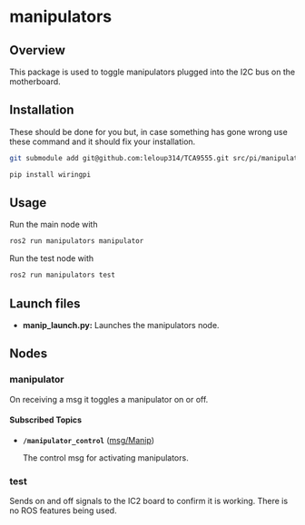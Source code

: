 # manipulators

## Overview

This package is used to toggle manipulators plugged into the I2C bus on the motherboard.

## Installation

These should be done for you but, in case something has gone wrong use these command and it should fix your installation.

```bash
git submodule add git@github.com:leloup314/TCA9555.git src/pi/manipulators/TCA9555
```

```bash
pip install wiringpi
```

## Usage

Run the main node with

```bash
ros2 run manipulators manipulator
```

Run the test node with

```bash
ros2 run manipulators test
```

## Launch files

* **manip_launch.py:** Launches the manipulators node.

## Nodes

### manipulator

On receiving a msg it toggles a manipulator on or off.

#### Subscribed Topics

* **`/manipulator_control`** ([msg/Manip])

    The control msg for activating manipulators.

### test

Sends on and off signals to the IC2 board to confirm it is working. There is no ROS features being used.

[msg/Manip]:../../interfaces/msg/Manip.msg
